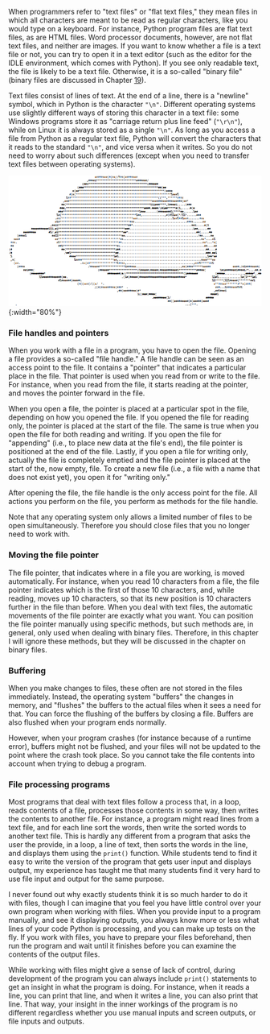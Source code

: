 When programmers refer to "text files" or "flat text files," they mean
files in which all characters are meant to be read as regular
characters, like you would type on a keyboard. For instance, Python
program files are flat text files, as are HTML files. Word processor
documents, however, are not flat text files, and neither are images. If
you want to know whether a file is a text file or not, you can try to
open it in a text editor (such as the editor for the IDLE environment,
which comes with Python). If you see only readable text, the file is
likely to be a text file. Otherwise, it is a so-called "binary file"
(binary files are discussed in Chapter
<a href="#ch:binaryfiles" data-reference-type="ref" data-reference="ch:binaryfiles">19</a>).

Text files consist of lines of text. At the end of a line, there is a
"newline" symbol, which in Python is the character `"\n"`. Different
operating systems use slightly different ways of storing this character
in a text file: some Windows programs store it as "carriage return plus
line feed" (`"\r\n"`), while on Linux it is always stored as a single
`"\n"`. As long as you access a file from Python as a regular text file,
Python will convert the characters that it reads to the standard `"\n"`,
and vice versa when it writes. So you do not need to worry about such
differences (except when you need to transfer text files between
operating systems).

![ASCII mouse](media/asciiMouse.png "ASCII mouse"){:width="80%"}

### File handles and pointers

When you work with a file in a program, you have to open the file.
Opening a file provides a so-called "file handle." A file handle can be
seen as an access point to the file. It contains a "pointer" that
indicates a particular place in the file. That pointer is used when you
read from or write to the file. For instance, when you read from the
file, it starts reading at the pointer, and moves the pointer forward in
the file.

When you open a file, the pointer is placed at a particular spot in the
file, depending on how you opened the file. If you opened the file for
reading only, the pointer is placed at the start of the file. The same
is true when you open the file for both reading and writing. If you open
the file for "appending" (i.e., to place new data at the file's end),
the file pointer is positioned at the end of the file. Lastly, if you
open a file for writing only, actually the file is completely emptied
and the file pointer is placed at the start of the, now empty, file. To
create a new file (i.e., a file with a name that does not exist yet),
you open it for "writing only."

After opening the file, the file handle is the only access point for the
file. All actions you perform on the file, you perform as methods for
the file handle.

Note that any operating system only allows a limited number of files to
be open simultaneously. Therefore you should close files that you no
longer need to work with.

### Moving the file pointer

The file pointer, that indicates where in a file you are working, is
moved automatically. For instance, when you read 10 characters from a
file, the file pointer indicates which is the first of those 10
characters, and, while reading, moves up 10 characters, so that its new
position is 10 characters further in the file than before. When you deal
with text files, the automatic movements of the file pointer are exactly
what you want. You can position the file pointer manually using specific
methods, but such methods are, in general, only used when dealing with
binary files. Therefore, in this chapter I will ignore these methods,
but they will be discussed in the chapter on binary files.

### Buffering

When you make changes to files, these often are not stored in the files
immediately. Instead, the operating system "buffers" the changes in
memory, and "flushes" the buffers to the actual files when it sees a
need for that. You can force the flushing of the buffers by closing a
file. Buffers are also flushed when your program ends normally.

However, when your program crashes (for instance because of a runtime
error), buffers might not be flushed, and your files will not be updated
to the point where the crash took place. So you cannot take the file
contents into account when trying to debug a program.

### File processing programs

Most programs that deal with text files follow a process that, in a
loop, reads contents of a file, processes those contents in some way,
then writes the contents to another file. For instance, a program might
read lines from a text file, and for each line sort the words, then
write the sorted words to another text file. This is hardly any
different from a program that asks the user the provide, in a loop, a
line of text, then sorts the words in the line, and displays them using
the `print()` function. While students tend to find it easy to write the
version of the program that gets user input and displays output, my
experience has taught me that many students find it very hard to use
file input and output for the same purpose.

I never found out why exactly students think it is so much harder to do
it with files, though I can imagine that you feel you have little
control over your own program when working with files. When you provide
input to a program manually, and see it displaying outputs, you always
know more or less what lines of your code Python is processing, and you
can make up tests on the fly. If you work with files, you have to
prepare your files beforehand, then run the program and wait until it
finishes before you can examine the contents of the output files.

While working with files might give a sense of lack of control, during
development of the program you can always include `print()` statements
to get an insight in what the program is doing. For instance, when it
reads a line, you can print that line, and when it writes a line, you
can also print that line. That way, your insight in the inner workings
of the program is no different regardless whether you use manual inputs
and screen outputs, or file inputs and outputs.
